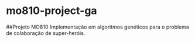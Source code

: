 mo810-project-ga
================
##Projeto MO810
Implementação em algoritmos genéticos para o problema de colaboração de super-heróis.
